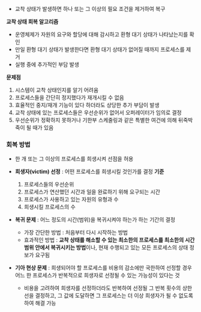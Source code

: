- 교착 상태가 발생하면 하나 또는 그 이상의 필요 조건을 제거하여 복구

**교착 상태 회복 알고리즘**
- 운영체제가 자원의 요구와 할당에 대해 감시하고 환형 대기 상태가 나타났는지를 확인
- 만일 환형 대기 상태가 발생한다면 환형 대기 상태가 없어질 때까지 프로세스를 제거
- 실행 중에 추가적인 부담 발생

**문제점**
1. 시스템이 교착 상태인지를 알기 어려움
2. 프로세스들을 간단히 정지했다가 재개시킬 수 없음
3. 효율적인 중지/재개 기능이 있다 하더라도 상당한 추가 부담이 발생
4. 교착 상태에 있는 프로세스들은 우선순위가 없어서 오퍼레이터가 임의로 결정
5. 우선순위가 정확하지 못하거나 기한부 스케줄링과 같은 특별한 여건에 의해 뒤죽박죽이 될 때가 있음

### 회복 방법
- 한 개 또는 그 이상의 프로세스를 희생시켜 선점을 허용

- **희생자(victim) 선정** : 어떤 프로세스를 희생시킬 것인가를 결정
	**기준**
	1. 프로세스들의 우선순위
	2. 프로세스가 연산했던 시간과 일을 완료하기 위해 요구되는 시간
	3. 프로세스가 사용하고 있는 자원의 유형과 수
	4. 희생시킬 프로세스의 수
- **복귀 문제** : 어느 정도의 시간(범위)을 복귀시켜야 하는가 하는 기간의 결정
	- 가장 간단한 방법 : 처음부터 다시 시작하는 방법
	- 효과적인 방법 : **교착 상태를 해소할 수 있는 최소한의 프로세스를 최소한의 시간 범위 안에서 복귀시키는 방법**이나, 현재 수행되고 있는 모든 프로세스의 상태 정보가 요구됨
- **기아 현상 문제** : 희생되어야 할 프로세스를 비용의 감소에만 국한하여 선정할 경우 어느 한 프로세스가 반복적으로 희생자로 선정될 수 있는 가능성이 있다는 것
	- 비용을 고려하여 희생자를 선정하더라도 반복하여 선정될 그 반복 횟수의 상한선을 결정하고, 그 값에 도달하면 그 프로세스는 더 이상 희생자가 될 수 없도록 하여 해결 가능